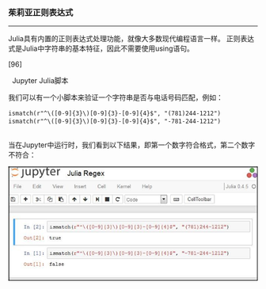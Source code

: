 ### 茱莉亚正则表达式
****
Julia具有内置的正则表达式处理功能，就像大多数现代编程语言一样。 正则表达式是Julia中字符串的基本特征，因此不需要使用using语句。
 



[96]

 
Jupyter Julia脚本

我们可以有一个小脚本来验证一个字符串是否与电话号码匹配，例如：


```
ismatch(r"^\([0-9]{3}\)[0-9]{3}-[0-9]{4}$", "(781)244-1212") ismatch(r"^\([0-9]{3}\)[0-9]{3}-[0-9]{4}$", "-781-244-1212")


```
当在Jupyter中运行时，我们看到以下结果，即第一个数字符合格式，第二个数字不符合：


![](/assets/81.jpg)
